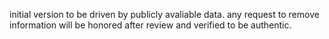initial version to be driven by publicly avaliable data. any request to remove information will be honored after review and verified to be authentic.
